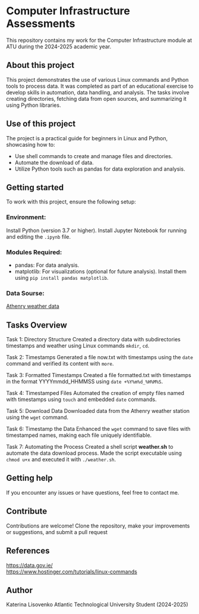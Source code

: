 # Computer Infrastructure Assessments
This repository contains my work for the Computer Infrastructure module at ATU during the 2024-2025 academic year.<br>
## About this project
This project demonstrates the use of various Linux commands and Python tools to process data. It was completed as part of an educational exercise to develop skills in automation, data handling, and analysis. The tasks involve creating directories, fetching data from open sources, and summarizing it using Python libraries.
## Use of this project
The project is a practical guide for beginners in Linux and Python, showcasing how to:
* Use shell commands to create and manage files and directories.
* Automate the download of data.
* Utilize Python tools such as pandas for data exploration and analysis.
## Getting started
To work with this project, ensure the following setup:
### Environment:
Install Python (version 3.7 or higher).
Install Jupyter Notebook for running and editing the `.ipynb` file.
### Modules Required:
* pandas: For data analysis.
* matplotlib: For visualizations (optional for future analysis).
Install them using `pip install pandas matplotlib`.
### Data Sourse:
[Athenry weather data](https://prodapi.metweb.ie/observations/athenry/today)
## Tasks Overview
Task 1: Directory Structure
Created a directory data with subdirectories timestamps and weather using Linux commands `mkdir`, `cd`.

Task 2: Timestamps
Generated a file now.txt with timestamps using the `date` command and verified its content with `more`.

Task 3: Formatted Timestamps
Created a file formatted.txt with timestamps in the format YYYYmmdd_HHMMSS using `date +%Y%m%d_%H%M%S`.

Task 4: Timestamped Files
Automated the creation of empty files named with timestamps using `touch` and embedded `date` commands.

Task 5: Download Data
Downloaded data from the Athenry weather station using the `wget` command.

Task 6: Timestamp the Data
Enhanced the `wget` command to save files with timestamped names, making each file uniquely identifiable.

Task 7: Automating the Process
Created a shell script **weather.sh** to automate the data download process. Made the script executable using `chmod u+x` and executed it with `./weather.sh`.

## Getting help
If you encounter any issues or have questions, feel free to contact me.
## Contribute
Contributions are welcome! Clone the repository, make your improvements or suggestions, and submit a pull request
## References
https://data.gov.ie/<br>
https://www.hostinger.com/tutorials/linux-commands
## Author
Katerina Lisovenko
Atlantic Technological University Student (2024-2025)